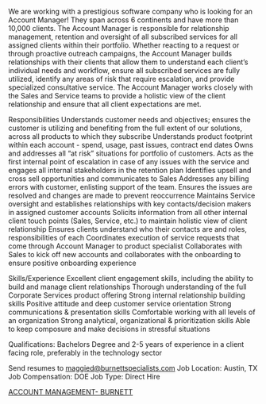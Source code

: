 We are working with a prestigious software company who is looking for an Account Manager! They span across 6 continents and have more than 10,000 clients. The Account Manager is responsible for relationship management, retention and oversight of all subscribed services for all assigned clients within their portfolio.  Whether reacting to a request or through proactive outreach campaigns, the Account Manager builds relationships with their clients that allow them to understand each client’s individual needs and workflow, ensure all subscribed services are fully utilized, identify any areas of risk that require escalation, and provide specialized consultative service.  The Account Manager works closely with the Sales and Service teams to provide a holistic view of the client relationship and ensure that all client expectations are met.

Responsibilities
Understands customer needs and objectives; ensures the customer is utilizing and benefiting from the full extent of our solutions, across all products to which they subscribe
Understands product footprint within each account - spend, usage, past issues, contract end dates
Owns and addresses all “at risk” situations for portfolio of customers. Acts as the first internal point of escalation in case of any issues with the service and engages all internal stakeholders in the retention plan
Identifies upsell and cross sell opportunities and communicates to Sales
Addresses any billing errors with customer, enlisting support of the team. Ensures the issues are resolved and changes are made to prevent reoccurrence
Maintains Service oversight and establishes relationships with key contacts/decision makers in assigned customer accounts
Solicits information from all other internal client touch points (Sales, Service, etc.) to maintain holistic view of client relationship
Ensures clients understand who their contacts are and roles, responsibilities of each
Coordinates execution of service requests that come through Account Manager to product specialist
Collaborates with Sales to kick off new accounts and collaborates with the onboarding to ensure positive onboarding experience

Skills/Experience
Excellent client engagement skills, including the ability to build and manage client relationships
Thorough understanding of the full Corporate Services product offering
Strong internal relationship building skills
Positive attitude and deep customer service orientation
Strong communications & presentation skills
Comfortable working with all levels of an organization
Strong analytical, organizational & prioritization skills
Able to keep composure and make decisions in stressful situations

Qualifications:
Bachelors Degree and 2-5 years of experience in a client facing role, preferably in the technology sector

Send resumes to maggied@burnettspecialists.com
Job Location: Austin, TX
Job Compensation: DOE
Job Type: Direct Hire

[ACCOUNT MANAGEMENT- BURNETT](https://www.burnettspecialists.com/job-seekers/job-details.cfm?jobNumber=98160)
